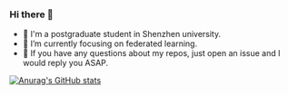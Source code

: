 ### Hi there 👋
 - 🤖 I'm a postgraduate student in Shenzhen university.
 - 🌱 I’m currently focusing on federated learning.
 - 👀 If you have any questions about my repos, just open an issue and I would reply you ASAP.

<!--
**KarhouTam/KarhouTam** is a ✨ _special_ ✨ repository because its `README.md` (this file) appears on your GitHub profile.

Here are some ideas to get you started:

- 🔭 I’m currently working on ...
- 🌱 I’m currently learning ...
- 👯 I’m looking to collaborate on ...
- 🤔 I’m looking for help with ...
- 💬 Ask me about ...
- 📫 How to reach me: ...
- 😄 Pronouns: ...
- ⚡ Fun fact: ...
-->

[![Anurag's GitHub stats](https://github-readme-stats.vercel.app/api?username=KarhouTam&show_icons=true)](https://github.com/anuraghazra/github-readme-stats)

